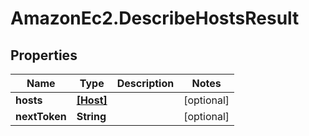 # AmazonEc2.DescribeHostsResult

## Properties

Name | Type | Description | Notes
------------ | ------------- | ------------- | -------------
**hosts** | [**[Host]**](Host.md) |  | [optional] 
**nextToken** | **String** |  | [optional] 


